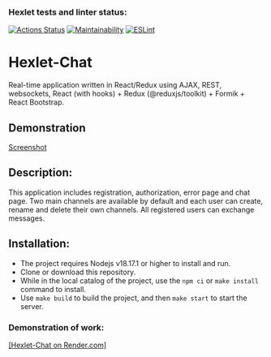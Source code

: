 ### Hexlet tests and linter status:
[![Actions Status](https://github.com/vadim2030/frontend-project-12/actions/workflows/hexlet-check.yml/badge.svg)](https://github.com/vadim2030/frontend-project-12/actions)
[![Maintainability](https://api.codeclimate.com/v1/badges/1d857ee1dad942de79b6/maintainability)](https://codeclimate.com/github/vadim2030/frontend-project-12/maintainability)
[![ESLint](https://github.com/vadim2030/frontend-project-12/actions/workflows/custom-lint.yml/badge.svg)](https://github.com/vadim2030/frontend-project-12/actions/workflows/custom-lint.yml)

# Hexlet-Chat

Real-time application written in React/Redux using AJAX, REST, websockets, React (with hooks) + Redux (@reduxjs/toolkit) + Formik + React Bootstrap.

## Demonstration

[Screenshot](https://ibb.co/q9j88v3)

## Description:

This application includes registration, authorization, error page and chat page. Two main channels are available by default and each user can create, rename and delete their own channels. All registered users can exchange messages.

## Installation:

* The project requires Nodejs v18.17.1 or higher to install and run.
* Clone or download this repository.
* While in the local catalog of the project, use the `npm ci` or `make install` command to install.
* Use `make build` to build the project, and then `make start` to start the server.

### Demonstration of work:
 [[Hexlet-Chat on Render.com]](https://progect-4.onrender.com/) 

